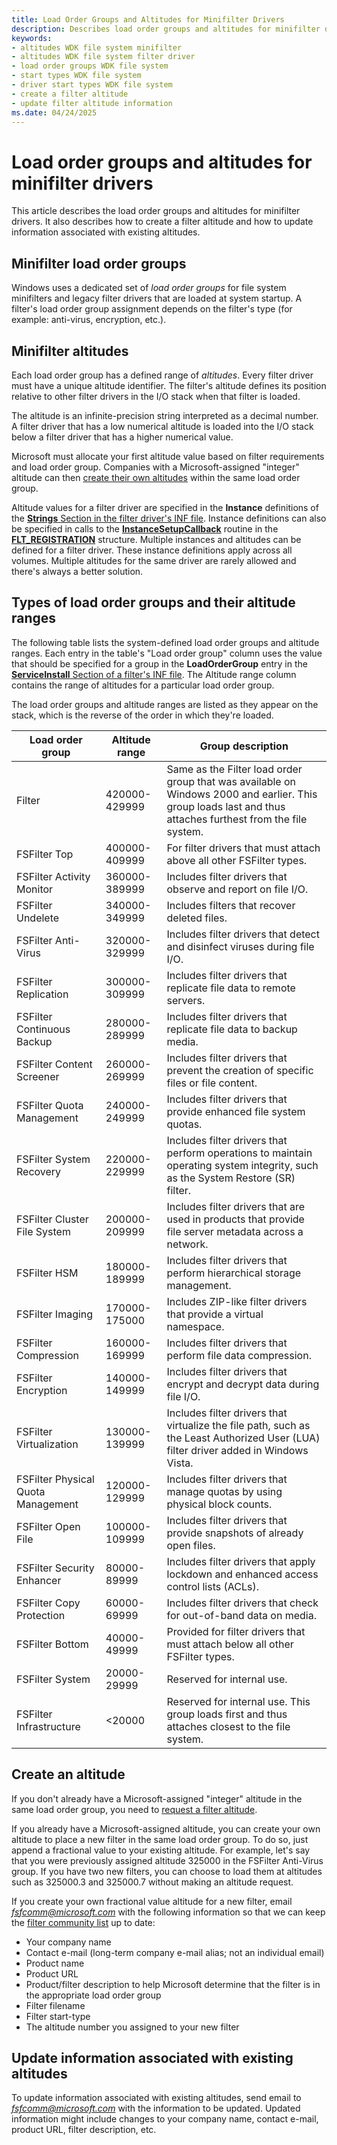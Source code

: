 ```yaml
---
title: Load Order Groups and Altitudes for Minifilter Drivers
description: Describes load order groups and altitudes for minifilter drivers
keywords:
- altitudes WDK file system minifilter
- altitudes WDK file system filter driver
- load order groups WDK file system
- start types WDK file system
- driver start types WDK file system
- create a filter altitude
- update filter altitude information
ms.date: 04/24/2025
---
```


# Load order groups and altitudes for minifilter drivers

This article describes the load order groups and altitudes for minifilter drivers. It also describes how to create a filter altitude and how to update information associated with existing altitudes.

## Minifilter load order groups

Windows uses a dedicated set of *load order groups* for file system minifilters and legacy filter drivers that are loaded at system startup. A filter's load order group assignment depends on the filter's type (for example: anti-virus, encryption, etc.).

## Minifilter altitudes

Each load order group has a defined range of *altitudes*. Every filter driver must have a unique altitude identifier. The filter's altitude defines its position relative to other filter drivers in the I/O stack when that filter is loaded.

The altitude is an infinite-precision string interpreted as a decimal number. A filter driver that has a low numerical altitude is loaded into the I/O stack below a filter driver that has a higher numerical value.

Microsoft must allocate your first altitude value based on filter requirements and load order group. Companies with a Microsoft-assigned "integer" altitude can then [create their own altitudes](#create-an-altitude) within the same load order group.

Altitude values for a filter driver are specified in the **Instance** definitions of the [**Strings** Section in the filter driver's INF file](creating-an-inf-file-for-a-minifilter-driver.md). Instance definitions can also be specified in calls to the [**InstanceSetupCallback**](/windows-hardware/drivers/ddi/fltkernel/nc-fltkernel-pflt_instance_setup_callback) routine in the [**FLT_REGISTRATION**](/windows-hardware/drivers/ddi/fltkernel/ns-fltkernel-_flt_registration) structure. Multiple instances and altitudes can be defined for a filter driver. These instance definitions apply across all volumes. Multiple altitudes for the same driver are rarely allowed and there's always a better solution.

## Types of load order groups and their altitude ranges

The following table lists the system-defined load order groups and altitude ranges. Each entry in the table's "Load order group" column uses the value that should be specified for a group in the **LoadOrderGroup** entry in the [**ServiceInstall** Section of a filter's INF file](creating-an-inf-file-for-a-minifilter-driver.md). The Altitude range column contains the range of altitudes for a particular load order group.

The load order groups and altitude ranges are listed as they appear on the stack, which is the reverse of the order in which they're loaded.

| Load order group | Altitude range | Group description |
| -------------- | -------------- | ----------------- |
| Filter | 420000-429999 | Same as the Filter load order group that was available on Windows 2000 and earlier. This group loads last and thus attaches furthest from the file system. |
| FSFilter Top | 400000-409999 | For filter drivers that must attach above all other FSFilter types. |
| FSFilter Activity Monitor | 360000-389999 | Includes filter drivers that observe and report on file I/O. |
| FSFilter Undelete | 340000-349999 | Includes filters that recover deleted files. |
| FSFilter Anti-Virus | 320000-329999 | Includes filter drivers that detect and disinfect viruses during file I/O. |
| FSFilter Replication | 300000-309999 | Includes filter drivers that replicate file data to remote servers. |
| FSFilter Continuous Backup | 280000-289999 | Includes filter drivers that replicate file data to backup media. |
| FSFilter Content Screener | 260000-269999 | Includes filter drivers that prevent the creation of specific files or file content. |
| FSFilter Quota Management | 240000-249999 | Includes filter drivers that provide enhanced file system quotas. |
| FSFilter System Recovery | 220000-229999 | Includes filter drivers that perform operations to maintain operating system integrity, such as the System Restore (SR) filter. |
| FSFilter Cluster File System | 200000-209999 | Includes filter drivers that are used in products that provide file server metadata across a network. |
| FSFilter HSM | 180000-189999 | Includes filter drivers that perform hierarchical storage management. |
| FSFilter Imaging | 170000-175000 | Includes ZIP-like filter drivers that provide a virtual namespace. |
| FSFilter Compression | 160000-169999 | Includes filter drivers that perform file data compression. |
| FSFilter Encryption | 140000-149999 | Includes filter drivers that encrypt and decrypt data during file I/O. |
| FSFilter Virtualization | 130000- 139999 | Includes filter drivers that virtualize the file path, such as the Least Authorized User (LUA) filter driver added in Windows Vista. |
| FSFilter Physical Quota Management | 120000-129999 | Includes filter drivers that manage quotas by using physical block counts. |
| FSFilter Open File | 100000-109999 | Includes filter drivers that provide snapshots of already open files. |
| FSFilter Security Enhancer | 80000-89999 | Includes filter drivers that apply lockdown and enhanced access control lists (ACLs). |
| FSFilter Copy Protection | 60000-69999 | Includes filter drivers that check for out-of-band data on media. |
| FSFilter Bottom | 40000-49999 | Provided for filter drivers that must attach below all other FSFilter types. |
| FSFilter System | 20000-29999 | Reserved for internal use. |
| FSFilter Infrastructure  | <20000 | Reserved for internal use. This group loads first and thus attaches closest to the file system. |

## Create an altitude

If you don't already have a Microsoft-assigned "integer" altitude in the same load order group, you need to [request a filter altitude](minifilter-altitude-request.md).

If you already have a Microsoft-assigned altitude, you can create your own altitude to place a new filter in the same load order group. To do so, just append a fractional value to your existing altitude. For example, let's say that you were previously assigned altitude 325000 in the FSFilter Anti-Virus group. If you have two new filters, you can choose to load them at altitudes such as 325000.3 and 325000.7 without making an altitude request.

If you create your own fractional value altitude for a new filter, email [*fsfcomm@microsoft.com*](mailto:fsfcomm@microsoft.com?subject=Filter%20altitude%20request) with the following information so that we can keep the [filter community list](allocated-altitudes.md) up to date:

* Your company name
* Contact e-mail (long-term company e-mail alias; not an individual email)
* Product name
* Product URL
* Product/filter description to help Microsoft determine that the filter is in the appropriate load order group
* Filter filename
* Filter start-type
* The altitude number you assigned to your new filter

## Update information associated with existing altitudes

To update information associated with existing altitudes, send email to [*fsfcomm@microsoft.com*](mailto:fsfcomm@microsoft.com?subject=Filter%20altitude%20request) with the information to be updated. Updated information might include changes to your company name, contact e-mail, product URL, filter description, etc.
